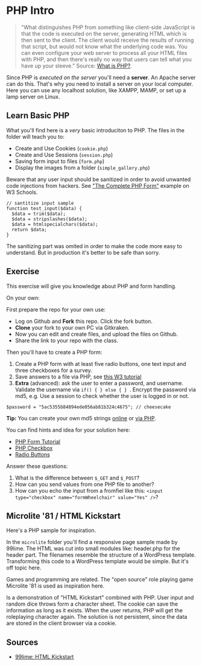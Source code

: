 PHP Intro
=========

> "What distinguishes PHP from something like client-side JavaScript is that the code is executed on the server, generating HTML which is then sent to the client. The client would receive the results of running that script, but would not know what the underlying code was. You can even configure your web server to process all your HTML files with PHP, and then there's really no way that users can tell what you have up your sleeve."
> Source: [What is PHP?](http://php.net/manual/en/intro-whatis.php).

Since PHP is *executed on the server* you'll need a **server**. An Apache server can do this. That's why you need
to install a server on your local computer. Here you can use any localhost solution, like XAMPP, MAMP, or set up a
lamp server on Linux.

## Learn Basic PHP

What you'll find here is a *very* basic introduciton to PHP. The files in the folder will teach you to:

* Create and Use Cookies (`cookie.php`)
* Create and Use Sessions (`session.php`)
* Saving form input to files (`form.php`)
* Display the images from a folder (`simple_gallery.php`)

Beware that any user input should be sanitized in order to avoid unwanted code injections from hackers.
See ["The Complete PHP Form"](https://www.w3schools.com/php/showphp.asp?filename=demo_form_validation_complete) example on W3 Schools.

```
// santitize input sample
function test_input($data) {
  $data = trim($data);
  $data = stripslashes($data);
  $data = htmlspecialchars($data);
  return $data;
}
```

The sanitizing part was omited in order to make the code more easy to understand.
But in production it's better to be safe than sorry.

## Exercise

This exercise will give you knowledge about PHP and form handling.

On your own: 

First prepare the repo for your own use:

* Log on Github and **Fork** this repo. Click the fork button.
* **Clone** your fork to your own PC via Gitkraken.
* Now you can edit and create files, and upload the files on Github.
* Share the link to your repo with the class.

Then you'll have to create a PHP form:

1. Create a PHP form with at least five radio buttons, one text input and three checkboxes for a survey. 
2. Save answers to a file via PHP, see [this W3 tutorial](https://www.w3schools.com/php/php_file_create.asp)
3. **Extra** (advanced): ask the user to enter a password, and username. Validate the username via `if() { } else { } `. Encrypt the password via md5, e.g. Use a session to check whether the user is logged in or not.

```
$password = "5ac5355b84894ede056ab81b324c4675"; // cheesecake
```

**Tip:** You can create your own md5 strings [online](http://www.md5online.org/md5-encrypt.html) or [via PHP](https://www.w3schools.com/php/func_string_md5.asp).

You can find hints and idea for your solution here:

* [PHP Form Tutorial](http://www.html-form-guide.com/category/tutorial)
* [PHP Checkbox](http://www.html-form-guide.com/php-form/php-form-checkbox.html)
* [Radio Buttons](http://www.homeandlearn.co.uk/php/php4p10.html)

Answer these questions:

1. What is the difference between  `$_GET` and  `$_POST`?
2. How can you send values from one PHP file to another?
3. How can you echo the input from a fromfiel like this: `<input type="checkbox" name="formWheelchair" value="Yes" />`?

## Microlite '81 / HTML Kickstart

Here's a PHP sample for inspiration.

In the `microlite` folder you'll find a responsive page sample made by 99lime. 
The HTML was cut into small modules like: header.php for the header part.
The filenames resemble the structure of a WordPress template. 
Transforming this code to a WordPress template would be simple.
But it's off topic here. 

Games and programming are related. 
The "open source" role playing game Microlite '81 is used as inspiration here. 

Is a demonstration of "HTML Kickstart" combined with PHP. 
User input and random dice throws form a character sheet. 
The cookie can save the information as long as it exists. When the user returns, 
PHP will get the roleplaying character again. The solution is not persistent, 
since the data are stored in the client browser via a cookie. 

## Sources

* [99lime: HTML Kickstart](http://99lime.com/)


